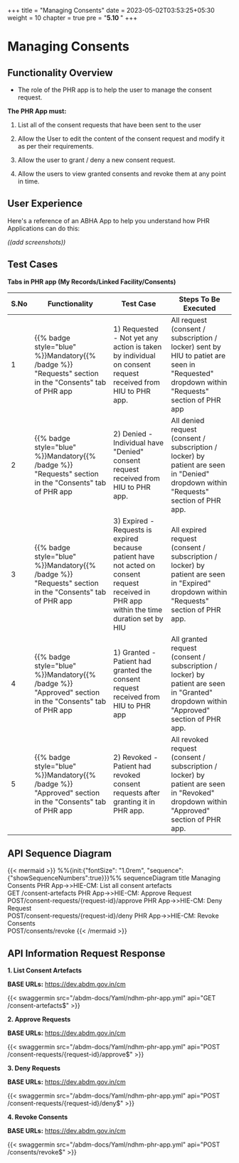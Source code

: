 +++
title = "Managing Consents"
date = 2023-05-02T03:53:25+05:30
weight = 10
chapter = true
pre = "<b>5.10 </b>"
+++

# Managing Consents

## Functionality Overview

- The role of the PHR app is to help the user to manage the consent request.

**The PHR App must:**

1. List all of the consent requests that have been sent to the user

2. Allow the User to edit the content of the consent request and modify it as per their requirements.

3. Allow the user to grant / deny a new consent request.

4. Allow the users to view granted consents and revoke them at any point in time.

## User Experience 

Here's a reference of an ABHA App to help you understand how PHR Applications can do this:

*((add screenshots))*

## Test Cases

**Tabs in PHR app (My Records/Linked Facility/Consents)** 

S.No|Functionality|Test Case|Steps To Be Executed 
|--|------|-----|-----|
1| {{% badge style="blue" %}}Mandatory{{% /badge %}}  "Requests" section in the "Consents" tab of PHR app|1) Requested - Not yet any action is taken by individual on consent request received from HIU to PHR app. |All request (consent / subscription / locker) sent by HIU to patiet are seen  in "Requested" dropdown within "Requests" section of PHR app
2| {{% badge style="blue" %}}Mandatory{{% /badge %}}  "Requests" section in the "Consents" tab of PHR app|2) Denied - Individual have "Denied" consent request received from HIU to PHR app. |All denied request (consent / subscription / locker) by patient are seen in "Denied" dropdown within "Requests" section of PHR app. 
3| {{% badge style="blue" %}}Mandatory{{% /badge %}}  "Requests" section in the "Consents" tab of PHR app|3) Expired -  Requests is expired because patient have not acted on consent request received in PHR app within the time duration set by HIU|All expired request (consent / subscription / locker) by patient are seen in "Expired" dropdown within "Requests" section of PHR app.
4| {{% badge style="blue" %}}Mandatory{{% /badge %}}  "Approved" section in the "Consents" tab of PHR app|1) Granted - Patient had granted the consent request received from HIU to PHR app|All granted request (consent / subscription / locker) by patient are seen in "Granted" dropdown within "Approved" section of PHR app. 
5| {{% badge style="blue" %}}Mandatory{{% /badge %}}  "Approved" section in the "Consents" tab of PHR app|2) Revoked - Patient had revoked consent requests after granting it in PHR app. |All revoked request (consent / subscription / locker) by patient are seen in "Revoked" dropdown within "Approved" section of PHR app. 


## API Sequence Diagram

{{< mermaid >}}
%%{init:{"fontSize": "1.0rem", "sequence":{"showSequenceNumbers":true}}}%%
sequenceDiagram
title Managing Consents
PHR App->>HIE-CM: List all consent artefacts <br/> GET /consent-artefacts
PHR App->>HIE-CM: Approve Request <br/> POST/consent-requests/{request-id}/approve
PHR App->>HIE-CM: Deny Request <br/> POST/consent-requests/{request-id}/deny
PHR App->>HIE-CM: Revoke Consents <br/> POST/consents/revoke
{{< /mermaid >}}

## API Information Request Response

**1. List Consent Artefacts**

**BASE URLs:**  https://dev.abdm.gov.in/cm

{{< swaggermin src="/abdm-docs/Yaml/ndhm-phr-app.yml" api="GET /consent-artefacts$" >}}

**2. Approve Requests**

**BASE URLs:**  https://dev.abdm.gov.in/cm

{{< swaggermin src="/abdm-docs/Yaml/ndhm-phr-app.yml" api="POST /consent-requests/{request-id}/approve$" >}}

**3. Deny Requests**

**BASE URLs:**  https://dev.abdm.gov.in/cm

{{< swaggermin src="/abdm-docs/Yaml/ndhm-phr-app.yml" api="POST /consent-requests/{request-id}/deny$" >}}

**4. Revoke Consents**

**BASE URLs:**  https://dev.abdm.gov.in/cm

{{< swaggermin src="/abdm-docs/Yaml/ndhm-phr-app.yml" api="POST /consents/revoke$" >}}





